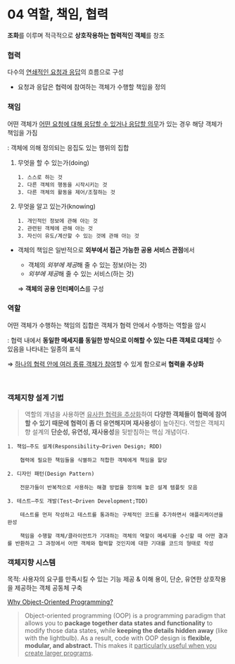 # 04 역할, 책임, 협력

**조화**를 이루며 적극적으로 **상호작용하는 협력적인 객체**를 창조

###  **협력**
다수의 <u>연쇄적인 요청과 응답</u>의 흐름으로 구성
- 요청과 응답은 협력에 참여하는 객체가 수행할 책임을 정의

###  **책임**
어떤 객체가 <u>어떤 요청에 대해 응답할 수 있거나 응답할 의무</u>가 있는 경우 해당 객체가 책임을 가짐

: 객체에 의해 정의되는 응집도 있는 행위의 집합

1.  무엇을 할 수 있는가(doing)

        1. 스스로 하는 것
        2. 다른 객체의 행동을 시작시키는 것
        3. 다른 객체의 활동을 제어/조절하는 것
2.  무엇을 알고 있는가(knowing)

        1. 개인적인 정보에 관해 아는 것
        2. 관련된 객체에 관해 아는 것
        3. 자신이 유도/계산할 수 있는 것에 관해 아는 것

- 객체의 책임은 일반적으로 **외부에서 접근 가능한 공용 서비스 관점**에서
  - 객체의 *외부에 제공*해 줄 수 있는 정보(아는 것)
  - *외부에 제공*해 줄 수 있는 서비스(하는 것)

  ⇒ **객체의 공용 인터페이스**를 구성

### 역할
어떤 객체가 수행하는 책임의 집합은 객체가 협력 안에서 수행하는 역할을 암시

: 협력 내에서 **동일한 메세지를 동일한 방식으로 이해할 수 있는 다른 객체로 대체**할 수 있음을 나타내는 일종의 표식

⇒ <u>하나의 협력 안에 여러 종류 객체가 참여</u>할 수 있게 함으로써 **협력을 추상화**

<br>

### 객체지향 설계 기법
> 역할의 개념을 사용하면 <u>유사한 협력을 추상화</u>하여 **다양한 객체들이 협력에 참여할 수 있기 때문에 협력이 좀 더 유연해지며 재사용성**이 높아진다. 역할은 객체지향 설계의 **단순성, 유연성, 재사용성**을 뒷받침하는 핵심 개념이다.

    1. 책임—주도 설계(Responsibility—Driven Design; RDD)
        
        협력에 필요한 책임들을 식별하고 적합한 객체에게 책임을 할당
        
    2. 디자인 패턴(Design Pattern)
        
        전문가들이 반복적으로 사용하는 해결 방법을 정의해 놓은 설계 템플릿 모음
        
    3. 테스트—주도 개발(Test—Driven Development;TDD)
        
        테스트를 먼저 작성하고 테스트를 통과하는 구체적인 코드를 추가하면서 애플리케이션을 완성
        
        책임을 수행할 객체/클라이언트가 기대하는 객체의 역할이 메세지를 수신할 때 어떤 결과를 반환하고 그 과정에서 어떤 객체와 협력할 것인지에 대한 기대를 코드의 형태로 작성


### 객체지향 시스템
목적: 사용자의 요구를 만족시킬 수 있는 기능 제공 & 이해 용이, 단순, 유연한 상호작용을 제공하는 객체 공동체 구축

[Why Object-Oriented Programming? ](https://www.codecademy.com/article/cpp-object-oriented-programming)
> Object-oriented programming (OOP) is a programming paradigm that allows you to **package together data states and functionality** to modify those data states, while **keeping the details hidden away** (like with the lightbulb). As a result, code with OOP design is **flexible, modular, and abstract.** This makes it <u>particularly useful when you create larger programs</u>.